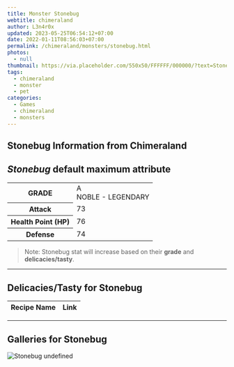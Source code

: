 ```yaml
---
title: Monster Stonebug
webtitle: chimeraland
author: L3n4r0x
updated: 2023-05-25T06:54:12+07:00
date: 2022-01-11T08:56:03+07:00
permalink: /chimeraland/monsters/stonebug.html
photos:
  - null
thumbnail: https://via.placeholder.com/550x50/FFFFFF/000000/?text=Stonebug
tags:
  - chimeraland
  - monster
  - pet
categories:
  - Games
  - chimeraland
  - monsters
---
```


<link
  rel="stylesheet"
  href="https://rawcdn.githack.com/dimaslanjaka/Web-Manajemen/870a349/css/bootstrap-5-3-0-alpha3-wrapper.css"
/>
<section id="bootstrap-wrapper">
  <h2>Stonebug Information from Chimeraland</h2>
  <h2 id="attribute"><i>Stonebug</i> default maximum attribute</h2>
  <div class="row">
    <div class="col mb-2">
      <div class="card bg-dark text-light">
        <div class="card-body">
          <table>
            <tr>
              <th>GRADE</th>
              <td>
                A <br /><span class="text-warning">NOBLE - LEGENDARY</span>
              </td>
            </tr>
            <tr>
              <th>Attack</th>
              <td>73</td>
            </tr>
            <tr>
              <th>Health Point (HP)</th>
              <td>76</td>
            </tr>
            <tr>
              <th>Defense</th>
              <td>74</td>
            </tr>
          </table>
        </div>
      </div>
    </div>
  </div>
  <blockquote>
    Note: Stonebug stat will increase based on their <b>grade</b> and
    <b>delicacies/tasty</b>.
  </blockquote>
  <hr />
  <h2 id="delicacies">Delicacies/Tasty for Stonebug</h2>
  <div class="card">
    <div class="card-body">
      <div class="table-responsive">
        <table class="table table-striped table-dark">
          <thead>
            <tr>
              <th>Recipe Name</th>
              <th>Link</th>
            </tr>
          </thead>
          <tbody></tbody>
        </table>
      </div>
    </div>
  </div>
  <hr />
  <div id="gallery">
    <h2>Galleries for Stonebug</h2>
    <div class="row">
      <div class="col-lg-6 col-12">
        <img
          src="https://www.webmanajemen.com/undefined"
          alt="Stonebug undefined"
        />
      </div>
    </div>
  </div>
</section>